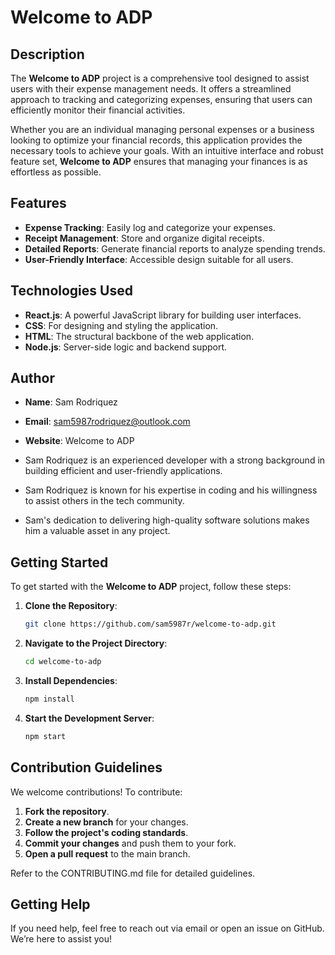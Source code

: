 # Welcome to ADP

## Description

The **Welcome to ADP** project is a comprehensive tool designed to assist users with their expense management needs. It offers a streamlined approach to tracking and categorizing expenses, ensuring that users can efficiently monitor their financial activities. 

Whether you are an individual managing personal expenses or a business looking to optimize your financial records, this application provides the necessary tools to achieve your goals. With an intuitive interface and robust feature set, **Welcome to ADP** ensures that managing your finances is as effortless as possible.

## Features

- **Expense Tracking**: Easily log and categorize your expenses.
- **Receipt Management**: Store and organize digital receipts.
- **Detailed Reports**: Generate financial reports to analyze spending trends.
- **User-Friendly Interface**: Accessible design suitable for all users.

## Technologies Used

- **React.js**: A powerful JavaScript library for building user interfaces.
- **CSS**: For designing and styling the application.
- **HTML**: The structural backbone of the web application.
- **Node.js**: Server-side logic and backend support.

## Author

- **Name**: Sam Rodriquez
- **Email**: sam5987rodriquez@outlook.com
- **Website**: Welcome to ADP

- Sam Rodriquez is an experienced developer with a strong background in building efficient and user-friendly applications. 
- Sam Rodriquez is known for his expertise in coding and his willingness to assist others in the tech community. 
- Sam's dedication to delivering high-quality software solutions makes him a valuable asset in any project.

## Getting Started

To get started with the **Welcome to ADP** project, follow these steps:

1. **Clone the Repository**:
    ```bash
    git clone https://github.com/sam5987r/welcome-to-adp.git
    ```

2. **Navigate to the Project Directory**:
    ```bash
    cd welcome-to-adp
    ```

3. **Install Dependencies**:
    ```bash
    npm install
    ```

4. **Start the Development Server**:
    ```bash
    npm start
    ```

## Contribution Guidelines

We welcome contributions! To contribute:

1. **Fork the repository**.
2. **Create a new branch** for your changes.
3. **Follow the project's coding standards**.
4. **Commit your changes** and push them to your fork.
5. **Open a pull request** to the main branch.

Refer to the CONTRIBUTING.md file for detailed guidelines.

## Getting Help

If you need help, feel free to reach out via email or open an issue on GitHub. We’re here to assist you!
